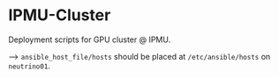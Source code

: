 # IPMU-Cluster
Deployment scripts for GPU cluster @ IPMU.

--> `ansible_host_file/hosts` should be placed at `/etc/ansible/hosts` on `neutrino01`.
